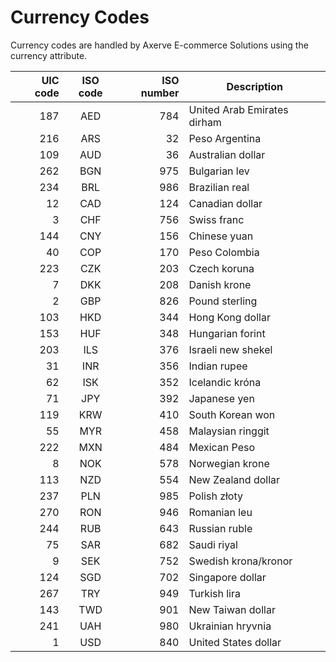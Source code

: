 # Currency Codes

Currency codes are handled by Axerve E-commerce Solutions using the currency attribute.

| UIC code | ISO code | ISO number | Description |
| -------: | :------: | ---------: | ----------- |  
187 | AED | 784  |  United Arab Emirates dirham
216 |	ARS	| 32 |	Peso Argentina
109 | AUD | 36  |  Australian dollar
262  |  BGN | 975 |   Bulgarian lev
234  |  BRL | 986 |   Brazilian real
12  |  CAD | 124 |   Canadian dollar
3  |  CHF | 756  |  Swiss franc
144  |  CNY | 156  |  Chinese yuan
40 | COP | 170 | Peso Colombia
223  |  CZK | 203 |  Czech koruna
7  |  DKK | 208  |  Danish krone
2 |   GBP | 826  |  Pound sterling
103  |  HKD | 344  |  Hong Kong dollar
153  |  HUF | 348 |   Hungarian forint
203  |  ILS | 376  |  Israeli new shekel
31  |  INR | 356  |  Indian rupee
62  |  ISK | 352  |  Icelandic króna
71  |  JPY | 392  |  Japanese yen
119  |  KRW | 410  |  South Korean won
55  |  MYR | 458 |   Malaysian ringgit
222  |  MXN | 484  |  Mexican Peso
8  |  NOK | 578  |  Norwegian krone
113  |  NZD | 554  |  New Zealand dollar
237  |  PLN | 985 |   Polish złoty
270  |  RON | 946  |  Romanian leu
244  |  RUB | 643  |  Russian ruble
75  |  SAR | 682  |  Saudi riyal
9  |  SEK | 752  |  Swedish krona/kronor
124  |  SGD | 702 |   Singapore dollar
267  |  TRY | 949  |  Turkish lira
143  |  TWD | 901  |  New Taiwan dollar
241  |  UAH | 980 |   Ukrainian hryvnia
1  |  USD | 840 |   United States dollar




<!-- 242  |  EUR | 978  |  Euro
229  |  HRK | 191  |  Croatian kuna
123  |  IDR | 360  |  Indonesian rupiah
81  |  NGN | 566 |   Nigerian naira
66  |  PHP | 608  |  Philippine peso
26  |  PKR | 586  |  Pakistani rupee
73  |  THB | 764  |  Thai baht
145  |  VND | 704  |  Vietnamese đồng
82  |  ZAR | 710  |  South African rand -->
